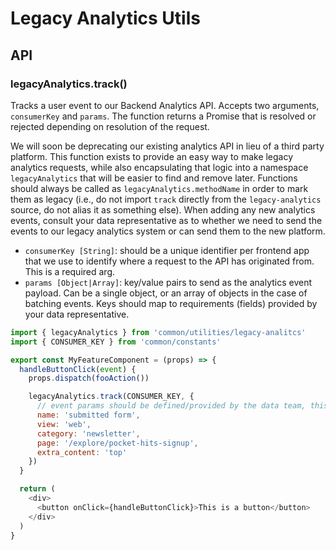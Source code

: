 # Legacy Analytics Utils

## API

### legacyAnalytics.track()

Tracks a user event to our Backend Analytics API. Accepts two arguments, `consumerKey` and `params`. The function returns a Promise that is resolved or rejected depending on resolution of the request.

We will soon be deprecating our existing analytics API in lieu of a third party platform. This function exists to provide an easy way to make legacy analytics requests, while also encapsulating that logic into a namespace
`legacyAnalytics` that will be easier to find and remove later. Functions should always be called as `legacyAnalytics.methodName` in order to mark them as legacy (i.e., do not import `track` directly from the `legacy-analytics` source, do not alias it as something else). When adding any new analytics events, consult your data representative as to whether we need to send the events to our legacy analytics system or can send them to the new platform.

- `consumerKey [String]`: should be a unique identifier per frontend app that we use to identify where a request to the API has originated from. This is a required arg.
- `params [Object|Array]`: key/value pairs to send as the analytics event payload. Can be a single object, or an array of objects in the case of batching events. Keys should map to requirements (fields) provided by your data representative.

```js
import { legacyAnalytics } from 'common/utilities/legacy-analitcs'
import { CONSUMER_KEY } from 'common/constants'

export const MyFeatureComponent = (props) => {
  handleButtonClick(event) {
    props.dispatch(fooAction())

    legacyAnalytics.track(CONSUMER_KEY, {
      // event params should be defined/provided by the data team, this is just an example
      name: 'submitted form',
      view: 'web',
      category: 'newsletter',
      page: '/explore/pocket-hits-signup',
      extra_content: 'top'
    })
  }

  return (
    <div>
      <button onClick={handleButtonClick}>This is a button</button>
    </div>
  )
}
```

